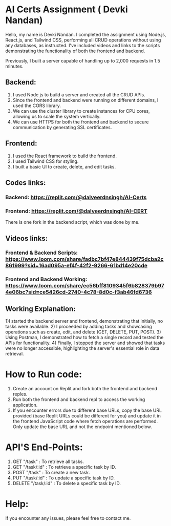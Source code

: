 # AI Certs Assignment ( Devki Nandan)

Hello, my name is Devki Nandan. I completed the assignment using Node.js, React.js, and Tailwind CSS, performing all CRUD operations without using any databases, as instructed. I've included videos and links to the scripts demonstrating the functionality of both the frontend and backend.

Previously, I built a server capable of handling up to 2,000 requests in 1.5 minutes.

##  Backend:

1) I used Node.js to build a server and created all the CRUD APIs.
2) Since the frontend and backend were running on different domains, I used the CORS library.
3) We can use the cluster library to create instances for CPU cores, allowing us to scale the system vertically.
4) We can use HTTPS for both the frontend and backend to secure communication by generating SSL certificates.

## Frontend: 

1) I used the React framework to build the frontend.
2) I used Tailwind CSS for styling.
3) I built a basic UI to create, delete, and edit tasks.

## Codes links:
   ### Backend: https://replit.com/@dalveerdnsingh/AI-Certs
   ### Frontend: https://replit.com/@dalveerdnsingh/AI-CERT

   There is one fork in the backend script, which was done by me.
   
## Videos links:
  ### Frontend & Backend Scripts: https://www.loom.com/share/fadbc7bf47e844439f75dcba2c861999?sid=16ad095a-ef4f-42f2-9266-61bd14e20cde
  
  ### Frontend and Backend Working: https://www.loom.com/share/ec56bff8109345f6b828379b974e06bc?sid=ce5426cd-2740-4c78-8d0c-f3ab46fd6736

  ## Working Explanation:
   1)I started the backend server and frontend, demonstrating that initially, no tasks were available.
   2)  I proceeded by adding tasks and showcasing operations such as create, edit, and delete (GET, DELETE, PUT, POST).
   3) Using Postman, I demonstrated how to fetch a single record and tested the APIs for functionality.
   4) Finally, I stopped the server and showed that tasks were no longer accessible, highlighting the server's essential role in data retrieval.


# How to Run code: 
1) Create an account on Replit and fork both the frontend and backend reples.
2) Run both the frontend and backend repl to access the working application.
3) If you encounter errors due to different base URLs, copy the base URL provided (base Replit URLs could be different for you) and update it in the frontend JavaScript code where fetch operations are performed. Only update the base URL and not the endpoint mentioned below.

# API'S End-Points: 
   1) GET "/task" : To retrieve all tasks.
   2) GET "/task/:id" : To retrieve a specific task by ID.
   3) POST "/task" : To create a new task.
   4) PUT "/task/:id" : To update a specific task by ID.
   5) DELETE "/task/:id" : To delete a specific task by ID.


# Help:
  If you encounter any issues, please feel free to contact me.
